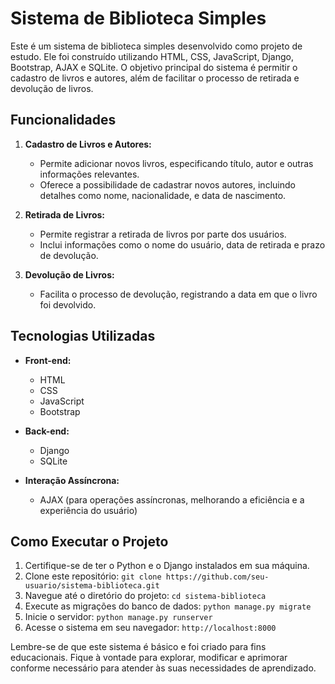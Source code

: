 # Sistema de Biblioteca Simples

Este é um sistema de biblioteca simples desenvolvido como projeto de estudo. Ele foi construído utilizando HTML, CSS, JavaScript, Django, Bootstrap, AJAX e SQLite. O objetivo principal do sistema é permitir o cadastro de livros e autores, além de facilitar o processo de retirada e devolução de livros.

## Funcionalidades

1. **Cadastro de Livros e Autores:**
   - Permite adicionar novos livros, especificando título, autor e outras informações relevantes.
   - Oferece a possibilidade de cadastrar novos autores, incluindo detalhes como nome, nacionalidade, e data de nascimento.

2. **Retirada de Livros:**
   - Permite registrar a retirada de livros por parte dos usuários.
   - Inclui informações como o nome do usuário, data de retirada e prazo de devolução.

3. **Devolução de Livros:**
   - Facilita o processo de devolução, registrando a data em que o livro foi devolvido.

## Tecnologias Utilizadas

- **Front-end:**
  - HTML
  - CSS
  - JavaScript
  - Bootstrap 

- **Back-end:**
  - Django
  - SQLite

- **Interação Assíncrona:**
  - AJAX (para operações assíncronas, melhorando a eficiência e a experiência do usuário)

## Como Executar o Projeto

1. Certifique-se de ter o Python e o Django instalados em sua máquina.
2. Clone este repositório: `git clone https://github.com/seu-usuario/sistema-biblioteca.git`
3. Navegue até o diretório do projeto: `cd sistema-biblioteca`
4. Execute as migrações do banco de dados: `python manage.py migrate`
5. Inicie o servidor: `python manage.py runserver`
6. Acesse o sistema em seu navegador: `http://localhost:8000`

Lembre-se de que este sistema é básico e foi criado para fins educacionais. Fique à vontade para explorar, modificar e aprimorar conforme necessário para atender às suas necessidades de aprendizado.
